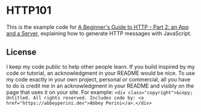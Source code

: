 # HTTP101

This is the example code for [A Beginner's Guide to HTTP - Part 2: an App and a Server](https://dev.to/abbeyperini/a-beginners-guide-to-http-part-2-an-app-and-a-server-211p), explaining how to generate HTTP messages with JavaScript.

## License

I keep my code public to help other people learn. If you build inspired by my code or tutorial, an acknowledgment in your README would be nice. To use my code exactly in your own project, personal or commercial, all you have to do is credit me in an acknowledgment in your README and visibly on the page that uses it on your site. For example: ```<div class="copyright">&copy; Untitled. All rights reserved. Includes code by: <a href="https://abbeyperini.dev">Abbey Perini</a>.</div>```
